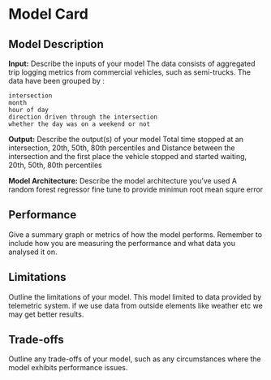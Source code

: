 # Model Card


## Model Description

**Input:** Describe the inputs of your model 
The data consists of aggregated trip logging metrics from commercial vehicles, such as semi-trucks. The data have been grouped by :

    intersection
    month
    hour of day
    direction driven through the intersection
    whether the day was on a weekend or not


**Output:** Describe the output(s) of your model
Total time stopped at an intersection, 20th, 50th, 80th percentiles and Distance between the intersection and the first place the vehicle stopped and started waiting, 20th, 50th, 80th percentiles

**Model Architecture:** Describe the model architecture you’ve used
A random forest regressor fine tune to provide minimun root mean squre error
## Performance

Give a summary graph or metrics of how the model performs. Remember to include how you are measuring the performance and what data you analysed it on. 

## Limitations

Outline the limitations of your model.
This model limited to data provided by telemetric system. if we use data from outside elements like weather etc we may get better results.

## Trade-offs

Outline any trade-offs of your model, such as any circumstances where the model exhibits performance issues. 
